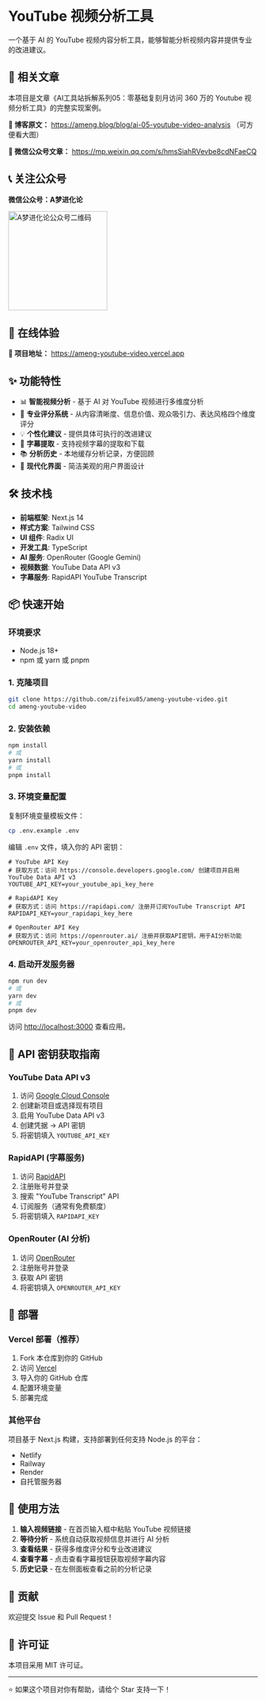 # YouTube 视频分析工具

一个基于 AI 的 YouTube 视频内容分析工具，能够智能分析视频内容并提供专业的改进建议。


## 📖 相关文章

本项目是文章《AI工具站拆解系列05：零基础复刻月访问 360 万的 Youtube 视频分析工具》的完整实现案例。

**📝 博客原文：** <a href="https://ameng.blog/blog/ai-05-youtube-video-analysis" target="_blank" rel="noopener noreferrer">https://ameng.blog/blog/ai-05-youtube-video-analysis</a> （可方便看大图）

**📱 微信公众号文章：** <a href="https://mp.weixin.qq.com/s/hmsSiahRVevbe8cdNFaeCQ" target="_blank" rel="noopener noreferrer">https://mp.weixin.qq.com/s/hmsSiahRVevbe8cdNFaeCQ</a>

## 📞 关注公众号

**微信公众号：A梦进化论**

<img src="https://ameng-image-upload.oss-cn-shanghai.aliyuncs.com/img/qrcode_for_gh_d4934fa7c031_258.jpg" width="200" alt="A梦进化论公众号二维码">


## 🚀 在线体验

**🔗 项目地址：** <a href="https://ameng-youtube-video.vercel.app" target="_blank" rel="noopener noreferrer">https://ameng-youtube-video.vercel.app</a>

## ✨ 功能特性

- 📊 **智能视频分析** - 基于 AI 对 YouTube 视频进行多维度分析
- 🎯 **专业评分系统** - 从内容清晰度、信息价值、观众吸引力、表达风格四个维度评分
- 💡 **个性化建议** - 提供具体可执行的改进建议
- 📝 **字幕提取** - 支持视频字幕的提取和下载
- 📚 **分析历史** - 本地缓存分析记录，方便回顾
- 🎨 **现代化界面** - 简洁美观的用户界面设计

## 🛠️ 技术栈

- **前端框架**: Next.js 14
- **样式方案**: Tailwind CSS
- **UI 组件**: Radix UI
- **开发工具**: TypeScript
- **AI 服务**: OpenRouter (Google Gemini)
- **视频数据**: YouTube Data API v3
- **字幕服务**: RapidAPI YouTube Transcript

## 📦 快速开始

### 环境要求

- Node.js 18+ 
- npm 或 yarn 或 pnpm

### 1. 克隆项目

```bash
git clone https://github.com/zifeixu85/ameng-youtube-video.git
cd ameng-youtube-video
```

### 2. 安装依赖

```bash
npm install
# 或
yarn install
# 或
pnpm install
```

### 3. 环境变量配置

复制环境变量模板文件：

```bash
cp .env.example .env
```

编辑 `.env` 文件，填入你的 API 密钥：

```env
# YouTube API Key
# 获取方式：访问 https://console.developers.google.com/ 创建项目并启用YouTube Data API v3
YOUTUBE_API_KEY=your_youtube_api_key_here

# RapidAPI Key  
# 获取方式：访问 https://rapidapi.com/ 注册并订阅YouTube Transcript API
RAPIDAPI_KEY=your_rapidapi_key_here

# OpenRouter API Key
# 获取方式：访问 https://openrouter.ai/ 注册并获取API密钥，用于AI分析功能
OPENROUTER_API_KEY=your_openrouter_api_key_here
```

### 4. 启动开发服务器

```bash
npm run dev
# 或
yarn dev
# 或
pnpm dev
```

访问 <a href="http://localhost:3000" target="_blank" rel="noopener noreferrer">http://localhost:3000</a> 查看应用。

## 🔑 API 密钥获取指南

### YouTube Data API v3

1. 访问 <a href="https://console.developers.google.com/" target="_blank" rel="noopener noreferrer">Google Cloud Console</a>
2. 创建新项目或选择现有项目
3. 启用 YouTube Data API v3
4. 创建凭据 → API 密钥
5. 将密钥填入 `YOUTUBE_API_KEY`

### RapidAPI (字幕服务)

1. 访问 <a href="https://rapidapi.com/" target="_blank" rel="noopener noreferrer">RapidAPI</a>
2. 注册账号并登录
3. 搜索 "YouTube Transcript" API
4. 订阅服务（通常有免费额度）
5. 将密钥填入 `RAPIDAPI_KEY`

### OpenRouter (AI 分析)

1. 访问 <a href="https://openrouter.ai/" target="_blank" rel="noopener noreferrer">OpenRouter</a>
2. 注册账号并登录
3. 获取 API 密钥
4. 将密钥填入 `OPENROUTER_API_KEY`

## 🚀 部署

### Vercel 部署（推荐）

1. Fork 本仓库到你的 GitHub
2. 访问 <a href="https://vercel.com" target="_blank" rel="noopener noreferrer">Vercel</a>
3. 导入你的 GitHub 仓库
4. 配置环境变量
5. 部署完成

### 其他平台

项目基于 Next.js 构建，支持部署到任何支持 Node.js 的平台：

- Netlify
- Railway  
- Render
- 自托管服务器

## 📱 使用方法

1. **输入视频链接** - 在首页输入框中粘贴 YouTube 视频链接
2. **等待分析** - 系统自动获取视频信息并进行 AI 分析
3. **查看结果** - 获得多维度评分和专业改进建议
4. **查看字幕** - 点击查看字幕按钮获取视频字幕内容
5. **历史记录** - 在左侧面板查看之前的分析记录

## 🤝 贡献

欢迎提交 Issue 和 Pull Request！

## 📄 许可证

本项目采用 MIT 许可证。

---

⭐ 如果这个项目对你有帮助，请给个 Star 支持一下！
